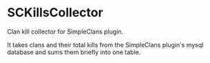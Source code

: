 # SCKillsCollector
Clan kill collector for SimpleClans plugin.

It takes clans and their total kills from the SimpleClans plugin's mysql database and sums them briefly into one table.
